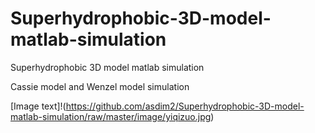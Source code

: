 # Superhydrophobic-3D-model-matlab-simulation
Superhydrophobic 3D model matlab simulation

Cassie model and Wenzel model simulation

[Image text]!(https://github.com/asdim2/Superhydrophobic-3D-model-matlab-simulation/raw/master/image/yiqizuo.jpg)
